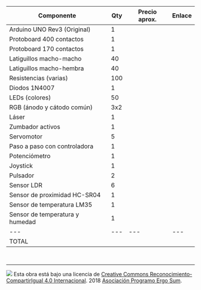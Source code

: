 | Componente                       | Qty | Precio aprox. | Enlace |
| ---                              | --- | ---           | ---    |
| Arduino UNO Rev3 (Original)      | 1   |               |  | [https://www.amazon.es/Protoboard-contactos-Breadboard-prototipos-soldadura/dp/B00JGFDKBQ/ref=sr_1_1?s=music&ie=UTF8&qid=1524235406&sr=8-1&keywords=protoboard+400]
| Protoboard 400 contactos         | 1   |               |  | [https://www.amazon.es/Bheema-cables-puente-hembra-Arduino/dp/B00INWWVKY/ref=sr_1_1?ie=UTF8&qid=1524235655&sr=8-1&keywords=macho+macho+arduino]
| Protoboard 170 contactos         | 1   |               |  |
| Latiguillos macho-macho          | 40  |               |  | [https://www.amazon.es/cables-puente-macho-para-Arduino/dp/B00DRAI8CC/ref=pd_sim_23_1?encoding=UTF8&psc=1&refRID=W1T420ZCY89WMVWZT1BN]
| Latiguillos macho-hembra         | 40  |               |  | [https://www.amazon.es/Bheema-cables-puente-hembra-Arduino/dp/B00INWWVKY/ref=sr_1_1?ie=UTF8&qid=1524235655&sr=8-1&keywords=macho+macho+arduino]
| Resistencias (varias)            | 100 |               |  |
| Diodos 1N4007                    | 1   |               |  |
| LEDs (colores)                   | 50  |               |  | [https://www.amazon.es/SODIAL-Emisores-Amarillo-Colores-Surtidos/dp/B00E34MNYU/ref=sr_1_3?s=industrial&ie=UTF8&qid=1524236038&sr=1-3&keywords=led+rojo+20]
| RGB (ánodo y cátodo común)       | 3x2 |               |  | [https://www.amazon.es/SODIAL-Cabeza-Redonda-Catodo-Emisores/dp/B00F4MGA0I/ref=sr_1_14?ie=UTF8&qid=1524236255&sr=8-14&keywords=led+rgb]
| Láser                            | 1   |               |  |
| Zumbador activos                 | 1   |               |  | [https://www.amazon.es/Zumbador-Buzzer-Electronica-Arduino-Prototipos/dp/B078842JDS/ref=sr_1_3?s=tools&ie=UTF8&qid=1524236471&sr=1-3&keywords=zumbador+activo]
| Servomotor                       | 5   |               |  | [https://www.amazon.es/Hrph-piezas-servo-Helic%C3%B3ptero-controla/dp/B01HZ8NBIC/ref=sr_1_3?s=electronics&ie=UTF8&qid=1524236642&sr=1-3&keywords=servomotor+arduino]
| Paso a paso con controladora     | 1   |               |  | [https://www.amazon.es/28BYJ-48-Driver-ULN2003-Arduino-Stepper/dp/B071VGBJG3/ref=sr_1_15?s=electronics&ie=UTF8&qid=1524236689&sr=1-15&keywords=paso+a+paso]
| Potenciómetro                    | 1   |               |  | [https://www.amazon.es/Potenciometro-Lineal-B250K-Linear-Potentiometer/dp/B079HW6VZ8/ref=sr_1_12?s=electronics&ie=UTF8&qid=1524236733&sr=1-12&keywords=potenciometro]
| Joystick                         | 1   |               |  | [https://www.amazon.es/Eastern-ordenadores-Joystick-Interfaz-usuario/dp/B01F0AG8KK/ref=sr_1_2?s=music&ie=UTF8&qid=1524237691&sr=8-2&keywords=joystick+arduino]
| Pulsador                         | 2   |               |  | [https://www.amazon.es/Sparkfun-Pulsador-switch-12mm/dp/B00L7ZBZYC/ref=sr_1_2_sspa?s=electronics&ie=UTF8&qid=1524236861&sr=1-2-spons&keywords=pulsador&psc=1]
| Sensor LDR                       | 6   |               |  | [https://www.amazon.es/Tanzimarket-calidad-dependiente-Resistencia-Fotoresistor/dp/B00NXW3D5G/ref=sr_1_3?s=electronics&ie=UTF8&qid=1524236900&sr=1-3&keywords=ldr]
| Sensor de proximidad HC-SR04     | 1   |               |  | [https://www.amazon.es/ultras%C3%B3nico-hc-SR04-distancia-transductor-medici%C3%B3n/dp/B00GGPYTSW/ref=sr_1_3?s=electronics&ie=UTF8&qid=1524237059&sr=1-3&keywords=HC-SR04]
| Sensor de temperatura LM35       | 1   |               |  | [https://www.amazon.es/LM35DZ-Precisi%C3%B3n-Temperatura-Cent%C3%ADgrado-Impedancia/dp/B075H8KHTD/ref=sr_1_2?s=electronics&ie=UTF8&qid=1524237291&sr=1-2&keywords=LM35]
| Sensor de temperatura y humedad  | 1   |               |  | [https://www.amazon.es/Ecloud-Temperatura-Humedad-Relativa-Arduino/dp/B017CWS1VS/ref=sr_1_3?s=electronics&ie=UTF8&qid=1524237333&sr=1-3&keywords=Sensor+de+temperatura+y+humedad]
| ---                              | --- | ---           | ---  |
| TOTAL                            |     |               |  |


<br>

***

<img src="http://i.creativecommons.org/l/by-sa/4.0/88x31.png" />
Esta obra está bajo una licencia de <a href="https://creativecommons.org/licenses/by-sa/4.0/deed.es_ES">Creative Commons Reconocimiento-CompartirIgual 4.0 Internacional</a>. 
2018 <a href="https://www.programoergosum.com">Asociación Programo Ergo Sum</a>.
